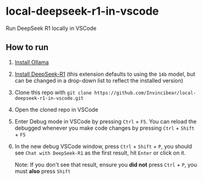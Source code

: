 # local-deepseek-r1-in-vscode
Run DeepSeek R1 locally in VSCode

## How to run
1. [Install Ollama](https://ollama.com/download)
1. [Install DeepSeek-R1](https://ollama.com/library/deepseek-r1) (this extension defaults to using the `14b` model, but can be changed in a drop-down list to reflect the installed version)
1. Clone this repo with `git clone https://github.com/Invincibear/local-deepseek-r1-in-vscode.git`
1. Open the cloned repo in VSCode
1. Enter Debug mode in VSCode by pressing `Ctrl` + `F5`. You can reload the debugged whenever you make code changes by pressing `Ctrl` + `Shift` + `F5`
1. In the new debug VSCode window, press `Ctrl` + `Shift` + `P`, you should see `Chat with DeepSeek-R1` as the first result, hit `Enter` or click on it.

    Note: If you don't see that result, ensure you **did not** press `Ctrl` + `P`, you must **also** press `Shift`


